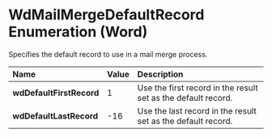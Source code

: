 
# WdMailMergeDefaultRecord Enumeration (Word)

Specifies the default record to use in a mail merge process.



|**Name**|**Value**|**Description**|
|:-----|:-----|:-----|
|**wdDefaultFirstRecord**|1|Use the first record in the result set as the default record.|
|**wdDefaultLastRecord**|-16|Use the last record in the result set as the default record.|
